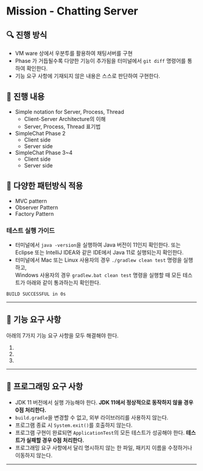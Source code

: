 # Mission - Chatting Server

## 🔍 진행 방식

- VM ware 상에서 우분투를 활용하여 채팅서버를 구현
- Phase 가 거듭될수록 다양한 기능이 추가됨을 터미널에서 `git diff` 명령어를 통하여 확인한다.   
- 기능 요구 사항에 기재되지 않은 내용은 스스로 판단하여 구현한다.

## 📮 진행 내용

- Simple notation for Server, Process, Thread
    - Client-Server Architecture의 이해
    - Server, Process, Thread 표기법
- SimpleChat Phase 2
    - Client side
    - Server side
- SimpleChat Phase 3~4
    - Client side
    - Server side

## 🚨 다양한 패턴방식 적용

- MVC pattern
- Observer Pattern 
- Factory Pattern 

### 테스트 실행 가이드

- 터미널에서 `java -version`을 실행하여 Java 버전이 11인지 확인한다. 또는 Eclipse 또는 IntelliJ IDEA와 같은 IDE에서 Java 11로 실행되는지 확인한다.
- 터미널에서 Mac 또는 Linux 사용자의 경우 `./gradlew clean test` 명령을 실행하고,   
  Windows 사용자의 경우  `gradlew.bat clean test` 명령을 실행할 때 모든 테스트가 아래와 같이 통과하는지 확인한다.

```
BUILD SUCCESSFUL in 0s
```

---

## 🚀 기능 요구 사항
아래의 7가지 기능 요구 사항을 모두 해결해야 한다.

1.
2.
3. 

---

## 🎯 프로그래밍 요구 사항

- JDK 11 버전에서 실행 가능해야 한다. **JDK 11에서 정상적으로 동작하지 않을 경우 0점 처리한다.**
- `build.gradle`을 변경할 수 없고, 외부 라이브러리를 사용하지 않는다.
- 프로그램 종료 시 `System.exit()`를 호출하지 않는다.
- 프로그램 구현이 완료되면 `ApplicationTest`의 모든 테스트가 성공해야 한다. **테스트가 실패할 경우 0점 처리한다.**
- 프로그래밍 요구 사항에서 달리 명시하지 않는 한 파일, 패키지 이름을 수정하거나 이동하지 않는다.

---
